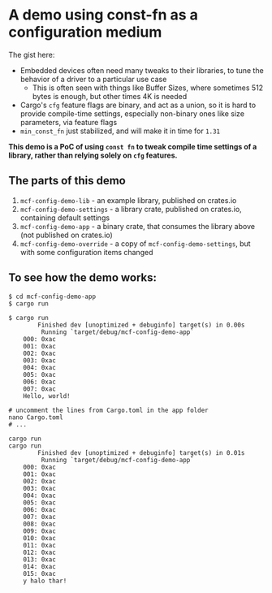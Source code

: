 # A demo using const-fn as a configuration medium

The gist here:

* Embedded devices often need many tweaks to their libraries, to tune the behavior of a driver to a particular use case
    * This is often seen with things like Buffer Sizes, where sometimes 512 bytes is enough, but other times 4K is needed
* Cargo's `cfg` feature flags are binary, and act as a union, so it is hard to provide compile-time settings, especially non-binary ones like size parameters, via feature flags
* `min_const_fn` just stabilized, and will make it in time for `1.31`

**This demo is a PoC of using `const fn` to tweak compile time settings of a library, rather than relying solely on `cfg` features.**

## The parts of this demo

1. `mcf-config-demo-lib` - an example library, published on crates.io
2. `mcf-config-demo-settings` - a library crate, published on crates.io, containing default settings
3. `mcf-config-demo-app` - a binary crate, that consumes the library above (not published on crates.io)
4. `mcf-config-demo-override` - a copy of `mcf-config-demo-settings`, but with some configuration items changed

## To see how the demo works:

```
$ cd mcf-config-demo-app
$ cargo run

$ cargo run
        Finished dev [unoptimized + debuginfo] target(s) in 0.00s
         Running `target/debug/mcf-config-demo-app`
    000: 0xac
    001: 0xac
    002: 0xac
    003: 0xac
    004: 0xac
    005: 0xac
    006: 0xac
    007: 0xac
    Hello, world!

# uncomment the lines from Cargo.toml in the app folder
nano Cargo.toml
# ...

cargo run
cargo run
        Finished dev [unoptimized + debuginfo] target(s) in 0.01s
         Running `target/debug/mcf-config-demo-app`
    000: 0xac
    001: 0xac
    002: 0xac
    003: 0xac
    004: 0xac
    005: 0xac
    006: 0xac
    007: 0xac
    008: 0xac
    009: 0xac
    010: 0xac
    011: 0xac
    012: 0xac
    013: 0xac
    014: 0xac
    015: 0xac
    y halo thar!
```